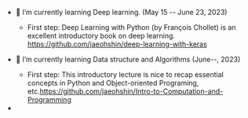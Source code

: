 - 🌱 I’m currently learning Deep learning. (May 15 -- June 23, 2023)
  - First step:
Deep Learning with Python (by François Chollet) is an excellent introductory book on deep learning.
https://github.com/jaeohshin/deep-learning-with-keras
  
- 🌱 I’m currently learning Data structure and Algorithms (June--, 2023)
  - First step:
  This introductory lecture is nice to recap essential concepts in Python and Object-oriented Programing, etc.https://github.com/jaeohshin/Intro-to-Computation-and-Programming
- 
<!---
jaeohshin/jaeohshin is a ✨ special ✨ repository because its `README.md` (this file) appears on your GitHub profile.
You can click the Preview link to take a look at your changes.
--->
